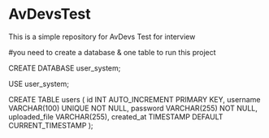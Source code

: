 # AvDevsTest
This is a simple repository for AvDevs Test for interview

#you need to create a database & one table to run this project

CREATE DATABASE user_system;

USE user_system;

CREATE TABLE users (
    id INT AUTO_INCREMENT PRIMARY KEY,
    username VARCHAR(100) UNIQUE NOT NULL,
    password VARCHAR(255) NOT NULL,
    uploaded_file VARCHAR(255),
    created_at TIMESTAMP DEFAULT CURRENT_TIMESTAMP
);
